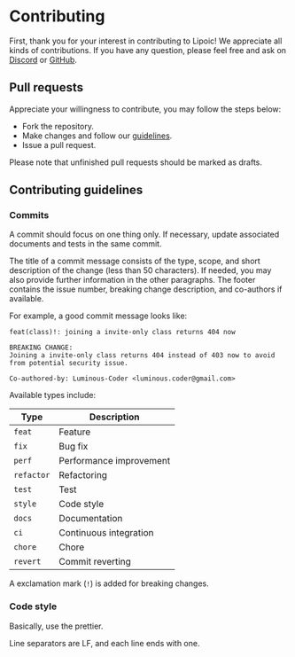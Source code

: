 # Contributing
First, thank you for your interest in contributing to Lipoic!
We appreciate all kinds of contributions.
If you have any question, please feel free and ask on [Discord](https://discord.gg/ArKk54ajfr) or
[GitHub](https://github.com/Lipoic/Lipoic-Backend/discussions).

## Pull requests
Appreciate your willingness to contribute, you may follow the steps below:
- Fork the repository.
- Make changes and follow our [guidelines](#contributing-guidelines).
- Issue a pull request.

Please note that unfinished pull requests should be marked as drafts.

## Contributing guidelines

### Commits
A commit should focus on one thing only. If necessary, update associated documents and tests in the same commit.

The title of a commit message consists of the type, scope, and short description of the change (less than 50 characters).
If needed, you may also provide further information in the other paragraphs.
The footer contains the issue number, breaking change description, and co-authors if available.

For example, a good commit message looks like:
```text
feat(class)!: joining a invite-only class returns 404 now

BREAKING CHANGE:
Joining a invite-only class returns 404 instead of 403 now to avoid from potential security issue.

Co-authored-by: Luminous-Coder <luminous.coder@gmail.com>
```

Available types include:

| Type       | Description             |
|------------|-------------------------|
| `feat`     | Feature                 |
| `fix`      | Bug fix                 |
| `perf`     | Performance improvement |
| `refactor` | Refactoring             |
| `test`     | Test                    |
| `style`    | Code style              |
| `docs`     | Documentation           |
| `ci`       | Continuous integration  |
| `chore`    | Chore                   |
| `revert`   | Commit reverting        |

A exclamation mark (`!`) is added for breaking changes.

### Code style
Basically, use the prettier.

Line separators are LF, and each line ends with one.
